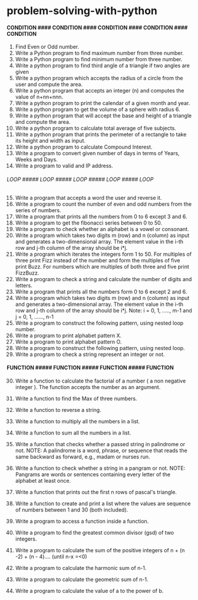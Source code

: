 # problem-solving-with-python

#### CONDITION #### CONDITION #### CONDITION #### CONDITION #### CONDITION ####

1. Find Even or Odd number.
2. Write a Python program to find maximum number from three number. 
3. Write a Python program to find minimum number from three number. 
4. Write a python program to find third angle of a triangle if two angles are given 
5. Write a python program which accepts the radius of a circle from the user and compute the area.
6. Write a python program that accepts an integer (n) and computes the value of n+nn+nnn. 
7. Write a python program to print the calendar of a given month and year. 
8. Write a python program to get the volume of a sphere with radius 6.
9. Write a python program that will accept the base and height of a triangle and compute the area. 
10. Write a python program to calculate total average of five subjects.
11. Write a python program that prints the perimeter of a rectangle to take its height and width as input.
12. Write a python program to calculate Compound Interest.
13. Write a program to convert given number of days in terms of Years, Weeks and Days. 
14. Write a program to valid and IP address. 

###### LOOP ##### LOOP ##### LOOP ##### LOOP ##### LOOP #####

15. Write a program that accepts a word the user and reverse it. 
16. Write a program to count the number of even and odd numbers from the series of numbers. 
17. Write a program that prints all the numbers from 0 to 6 except 3 and 6. 
18. Write a program to get the fibonacci series between 0 to 50. 
19. Write a program to check whether an alphabet is a vowel or consonant.
20. Write a program which takes two digits m (row) and n (column) as input and generates a two-dimensional array. The element value in the i-th row and j-th column of the array should be i*j. 
21. Write a program which iterates the integers form 1 to 50. For multiples of three print Fizz instead of the number and form the multiples of five print Buzz. For numbers which are multiples of  both three and five print FizzBuzz.
22. Write a program to check a string and calculate the number of digits and letters.
23. Write a program that prints all the numbers form 0 to 6 except 2 and 6.
24. Write a program which takes two digits m (row) and n (column) as input and generates a two-dimensional array. The element value in the i-th row and j-th column of the array should be i*j. Note: i = 0, 1, ....., m-1 and j = 0, 1, ......, n-1 
25. Write a program to construct the following pattern, using nested loop number.
26. Write a program to print alphabet pattern X.
27. Write a program to print alphabet pattern O.
28. Write a program to construct the following pattern, using nested loop.
29. Write a program to check a string represent an integer or not. 

#### FUNCTION ##### FUNCTION ##### FUNCTION ##### FUNCTION #####

30. Write a function to calculate the factorial of a number ( a non negative integer ). The function accepts the number as an argument.
31. Write a function to find the Max of three numbers. 
32. Write a function to reverse a string. 
33. Write a function to multiply all the numbers in a list. 
34. Write a function to sum all the numbers in a list. 
35. Write a function that checks whether a passed string in palindrome or not. NOTE: A palindrome is a word, phrase, or sequence that reads the same backward as forward, e.g., madam or nurses run.
36. Write a function to check whether a string in a pangram or not. NOTE: Pangrams are words or sentences containing every letter of the alphabet at least once.

37. Write a function that prints out the first n rows of pascal's triangle. 
38. Write a function to create and print a list where the values are sequence of numbers between 1 and 30 (both included). 
39. Write a program to access a function inside a function.
40. Write a program to find the greatest common divisor (gsd) of two integers.
41. Write a program to calculate the sum of the positive integers of n + (n -2) + (n - 4).... (until n-x =<0)
42. Write a program to calculate the harmonic sum of n-1.
43. Write a program to calculate the geometric sum of n-1.
44. Write a program to calculate the value of a to the power of b. 


